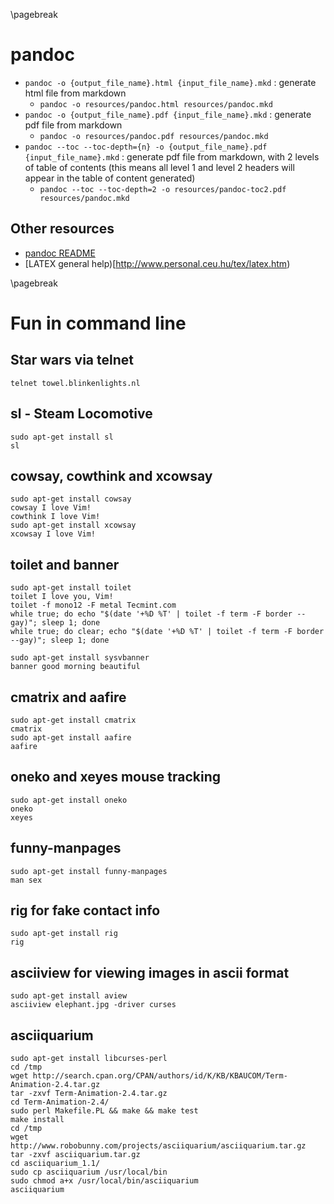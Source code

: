 <!-- command line applications -->
\pagebreak

pandoc <!-- {{{1 -->
======
- `pandoc -o {output_file_name}.html {input_file_name}.mkd` : generate html file from markdown
    - `pandoc -o resources/pandoc.html resources/pandoc.mkd`
- `pandoc -o {output_file_name}.pdf {input_file_name}.mkd` : generate pdf file from markdown
    - `pandoc -o resources/pandoc.pdf resources/pandoc.mkd`
- `pandoc --toc --toc-depth={n} -o {output_file_name}.pdf {input_file_name}.mkd` : generate pdf file
  from markdown, with 2 levels of table of contents (this means all level 1 and level 2 headers will
  appear in the table of content generated)
    - `pandoc --toc --toc-depth=2 -o resources/pandoc-toc2.pdf resources/pandoc.mkd`

Other resources <!-- {{{2 -->
---------------
- [pandoc README](http://pandoc.org/README.html)
- [LATEX general help)[http://www.personal.ceu.hu/tex/latex.htm)

\pagebreak

Fun in command line <!-- {{{1 -->
===================
Star wars via telnet <!-- {{{2 -->
--------------------
    telnet towel.blinkenlights.nl

sl - Steam Locomotive <!-- {{{2 -->
---------------------
    sudo apt-get install sl
    sl

cowsay, cowthink and xcowsay <!-- {{{2 -->
----------------------------
    sudo apt-get install cowsay
    cowsay I love Vim!
    cowthink I love Vim!
    sudo apt-get install xcowsay
    xcowsay I love Vim!

toilet and banner <!-- {{{2 -->
-----------------
    sudo apt-get install toilet
    toilet I love you, Vim!
    toilet -f mono12 -F metal Tecmint.com
    while true; do echo "$(date '+%D %T' | toilet -f term -F border --gay)"; sleep 1; done
    while true; do clear; echo "$(date '+%D %T' | toilet -f term -F border --gay)"; sleep 1; done

    sudo apt-get install sysvbanner
    banner good morning beautiful

cmatrix and aafire <!-- {{{2 -->
------------------
    sudo apt-get install cmatrix
    cmatrix
    sudo apt-get install aafire
    aafire

oneko and xeyes mouse tracking <!-- {{{2 -->
------------------------------
    sudo apt-get install oneko
    oneko
    xeyes

funny-manpages <!-- {{{2 -->
--------------
    sudo apt-get install funny-manpages
    man sex

rig for fake contact info <!-- {{{2 -->
-------------------------
    sudo apt-get install rig
    rig

asciiview for viewing images in ascii format <!-- {{{2 -->
--------------------------------------------
    sudo apt-get install aview
    asciiview elephant.jpg -driver curses

asciiquarium <!-- {{{2 -->
------------
    sudo apt-get install libcurses-perl
    cd /tmp
    wget http://search.cpan.org/CPAN/authors/id/K/KB/KBAUCOM/Term-Animation-2.4.tar.gz
    tar -zxvf Term-Animation-2.4.tar.gz
    cd Term-Animation-2.4/
    sudo perl Makefile.PL && make && make test
    make install
    cd /tmp
    wget http://www.robobunny.com/projects/asciiquarium/asciiquarium.tar.gz
    tar -zxvf asciiquarium.tar.gz
    cd asciiquarium_1.1/
    sudo cp asciiquarium /usr/local/bin
    sudo chmod a+x /usr/local/bin/asciiquarium
    asciiquarium


